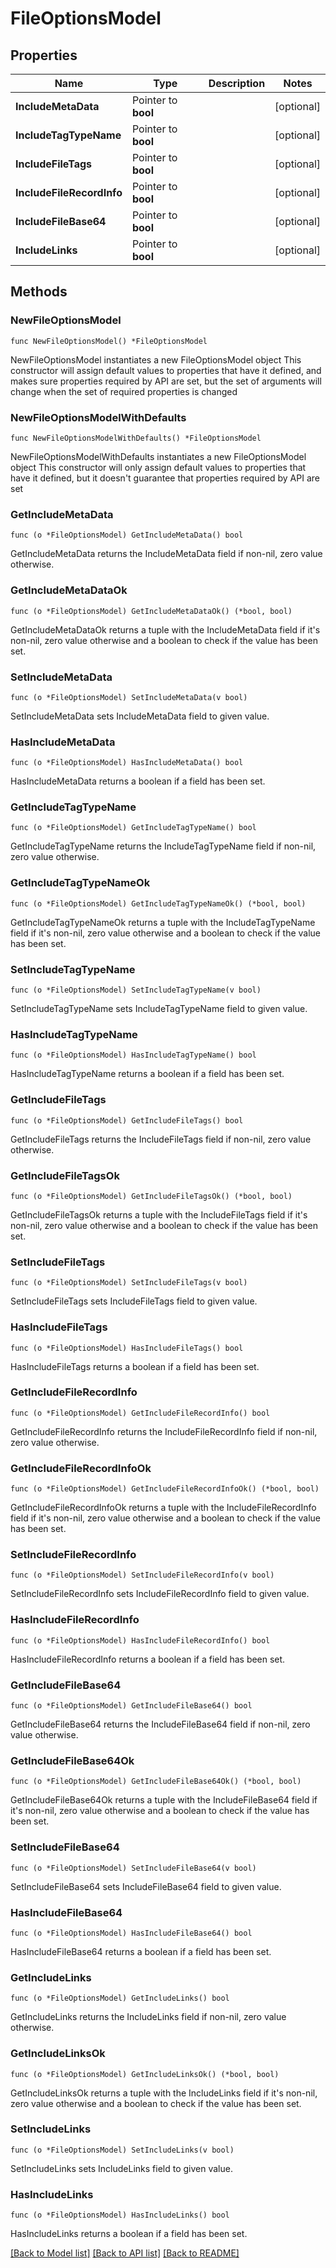 # FileOptionsModel

## Properties

Name | Type | Description | Notes
------------ | ------------- | ------------- | -------------
**IncludeMetaData** | Pointer to **bool** |  | [optional] 
**IncludeTagTypeName** | Pointer to **bool** |  | [optional] 
**IncludeFileTags** | Pointer to **bool** |  | [optional] 
**IncludeFileRecordInfo** | Pointer to **bool** |  | [optional] 
**IncludeFileBase64** | Pointer to **bool** |  | [optional] 
**IncludeLinks** | Pointer to **bool** |  | [optional] 

## Methods

### NewFileOptionsModel

`func NewFileOptionsModel() *FileOptionsModel`

NewFileOptionsModel instantiates a new FileOptionsModel object
This constructor will assign default values to properties that have it defined,
and makes sure properties required by API are set, but the set of arguments
will change when the set of required properties is changed

### NewFileOptionsModelWithDefaults

`func NewFileOptionsModelWithDefaults() *FileOptionsModel`

NewFileOptionsModelWithDefaults instantiates a new FileOptionsModel object
This constructor will only assign default values to properties that have it defined,
but it doesn't guarantee that properties required by API are set

### GetIncludeMetaData

`func (o *FileOptionsModel) GetIncludeMetaData() bool`

GetIncludeMetaData returns the IncludeMetaData field if non-nil, zero value otherwise.

### GetIncludeMetaDataOk

`func (o *FileOptionsModel) GetIncludeMetaDataOk() (*bool, bool)`

GetIncludeMetaDataOk returns a tuple with the IncludeMetaData field if it's non-nil, zero value otherwise
and a boolean to check if the value has been set.

### SetIncludeMetaData

`func (o *FileOptionsModel) SetIncludeMetaData(v bool)`

SetIncludeMetaData sets IncludeMetaData field to given value.

### HasIncludeMetaData

`func (o *FileOptionsModel) HasIncludeMetaData() bool`

HasIncludeMetaData returns a boolean if a field has been set.

### GetIncludeTagTypeName

`func (o *FileOptionsModel) GetIncludeTagTypeName() bool`

GetIncludeTagTypeName returns the IncludeTagTypeName field if non-nil, zero value otherwise.

### GetIncludeTagTypeNameOk

`func (o *FileOptionsModel) GetIncludeTagTypeNameOk() (*bool, bool)`

GetIncludeTagTypeNameOk returns a tuple with the IncludeTagTypeName field if it's non-nil, zero value otherwise
and a boolean to check if the value has been set.

### SetIncludeTagTypeName

`func (o *FileOptionsModel) SetIncludeTagTypeName(v bool)`

SetIncludeTagTypeName sets IncludeTagTypeName field to given value.

### HasIncludeTagTypeName

`func (o *FileOptionsModel) HasIncludeTagTypeName() bool`

HasIncludeTagTypeName returns a boolean if a field has been set.

### GetIncludeFileTags

`func (o *FileOptionsModel) GetIncludeFileTags() bool`

GetIncludeFileTags returns the IncludeFileTags field if non-nil, zero value otherwise.

### GetIncludeFileTagsOk

`func (o *FileOptionsModel) GetIncludeFileTagsOk() (*bool, bool)`

GetIncludeFileTagsOk returns a tuple with the IncludeFileTags field if it's non-nil, zero value otherwise
and a boolean to check if the value has been set.

### SetIncludeFileTags

`func (o *FileOptionsModel) SetIncludeFileTags(v bool)`

SetIncludeFileTags sets IncludeFileTags field to given value.

### HasIncludeFileTags

`func (o *FileOptionsModel) HasIncludeFileTags() bool`

HasIncludeFileTags returns a boolean if a field has been set.

### GetIncludeFileRecordInfo

`func (o *FileOptionsModel) GetIncludeFileRecordInfo() bool`

GetIncludeFileRecordInfo returns the IncludeFileRecordInfo field if non-nil, zero value otherwise.

### GetIncludeFileRecordInfoOk

`func (o *FileOptionsModel) GetIncludeFileRecordInfoOk() (*bool, bool)`

GetIncludeFileRecordInfoOk returns a tuple with the IncludeFileRecordInfo field if it's non-nil, zero value otherwise
and a boolean to check if the value has been set.

### SetIncludeFileRecordInfo

`func (o *FileOptionsModel) SetIncludeFileRecordInfo(v bool)`

SetIncludeFileRecordInfo sets IncludeFileRecordInfo field to given value.

### HasIncludeFileRecordInfo

`func (o *FileOptionsModel) HasIncludeFileRecordInfo() bool`

HasIncludeFileRecordInfo returns a boolean if a field has been set.

### GetIncludeFileBase64

`func (o *FileOptionsModel) GetIncludeFileBase64() bool`

GetIncludeFileBase64 returns the IncludeFileBase64 field if non-nil, zero value otherwise.

### GetIncludeFileBase64Ok

`func (o *FileOptionsModel) GetIncludeFileBase64Ok() (*bool, bool)`

GetIncludeFileBase64Ok returns a tuple with the IncludeFileBase64 field if it's non-nil, zero value otherwise
and a boolean to check if the value has been set.

### SetIncludeFileBase64

`func (o *FileOptionsModel) SetIncludeFileBase64(v bool)`

SetIncludeFileBase64 sets IncludeFileBase64 field to given value.

### HasIncludeFileBase64

`func (o *FileOptionsModel) HasIncludeFileBase64() bool`

HasIncludeFileBase64 returns a boolean if a field has been set.

### GetIncludeLinks

`func (o *FileOptionsModel) GetIncludeLinks() bool`

GetIncludeLinks returns the IncludeLinks field if non-nil, zero value otherwise.

### GetIncludeLinksOk

`func (o *FileOptionsModel) GetIncludeLinksOk() (*bool, bool)`

GetIncludeLinksOk returns a tuple with the IncludeLinks field if it's non-nil, zero value otherwise
and a boolean to check if the value has been set.

### SetIncludeLinks

`func (o *FileOptionsModel) SetIncludeLinks(v bool)`

SetIncludeLinks sets IncludeLinks field to given value.

### HasIncludeLinks

`func (o *FileOptionsModel) HasIncludeLinks() bool`

HasIncludeLinks returns a boolean if a field has been set.


[[Back to Model list]](../README.md#documentation-for-models) [[Back to API list]](../README.md#documentation-for-api-endpoints) [[Back to README]](../README.md)


